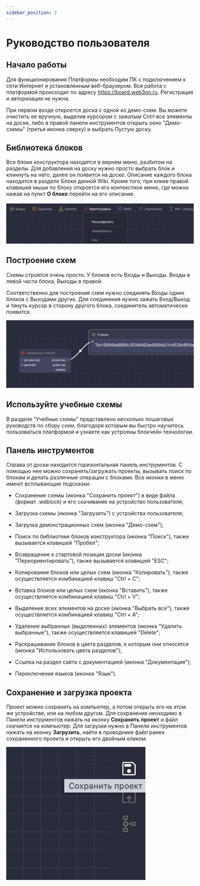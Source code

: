 ```yaml
---
sidebar_position: 2
---
```


# Руководство пользователя

## Начало работы

Для функционирования Платформы необходим ПК с подключением к сети Интернет и установленным веб-браузером. Вся работа с платформой происходит по адресу https://board.web3on.ru. Регистрация и авторизация не нужна.

При первом входе откроется доска с одной из демо-схем. Вы можете очистить ее вручную, выделив курсором с зажатым Cntrl все элементы на доске, либо в правой панели инструментов открыть окно "Демо-схемы" (третья иконка сверху) и выбрать Пустую доску.


## Библиотека блоков

Все блоки конструктора находятся в вернем меню, разбитом на разделы. Для добавления на доску нужно просто выбрать блок и кликнуть на него, далее он появится на доске. Описание каждого блока находится в разделе Блоки данной Wiki. Кроме того, при клике правой клавишей мыши по блоку откроется его контекстное меню, где можно нажав на пункт **О блоке** перейти на его описание. 

![Текст с описанием картинки](https://github.com/web3man/web3on/raw/docusaurus/static/img/docs-img/manual.png)

## Построение схем

Схемы строятся очень просто. У блоков есть Входы и Выходы. Входы в левой части блока, Выходы в правой.

Соответственно для построения схем нужно соединять Входы одних блоков с Выходами других. Для соединения нужно зажать Вход/Выход и тянуть курсор в сторону другого блока, соединитель автоматически появится.

![Текст с описанием картинки](https://github.com/web3man/web3on/raw/docusaurus/static/img/docs-img/manual1.png)

## Используйте учебные схемы

В разделе "Учебные схемы" представлено несколько пошаговых руководств по сбору схем, благодоря которым вы быстро научитесь пользоваться платформой и узнаете как устроены блокчейн технологии.

## Панель инструментов

Справа от доски находится горизонтальная панель инструментов. С помощью нее можно сохранять/загружать проекты, вызывать поиск по блокам и делать различные операции с блоками. Все иконки в меню имеют всплывающие подсказки:

 - Сохранение схемы (иконка "Сохранить проект") в виде файла (формат .weblock) и его скачивание на устройство пользователя;

 - Загрузка схемы (иконка "Загрузить") с устройства пользователя;

 - Загрузка демонстрационных схем (иконка "Демо-схем");

 - Поиск по библиотеке блоков конструктора (иконка "Поиск"), также вызывается клавишей "Пробел";

 - Возвращение к стартовой позиции доски (иконка "Переориентировать"), также вызывается клавишей "ESC";

 - Копирование блоков или целых схем (иконка "Копировать"), также осуществляется комбинацией клавиш "Сtrl + C";

 - Вставка блоков или целых схем (иконка "Вставить"), также осуществляется комбинацией клавиш "Сtrl + V";

 - Выделение всех элементов на доске (иконка "Выбрать все"), также осуществляется комбинацией клавиш "Сtrl + A";

 - Удаление выбранных (выделенных) элементов (иконка "Удалить выбранные"), также осуществляется клавишей "Delete";

 - Раскрашивание блоков в цвета разделов, к которым они относятся (иконка "Использовать цвета разделов");

 - Ссылка на раздел сайта с документацией (иконка "Документация");

 - Переключение языков (иконка "Язык").

## Сохранение и загрузка проекта

Проект можно сохранить на компьютер, а потом открыть его на этом же устройстве, или на любом другом. Для сохранения неоходимо в Панели инструментов нажать на иконку **Сохранить проект** и файл скачается на компьютер. Для загрузки нужно в Панели инструментов нажать на иконку **Загрузить**, найти в проводнике файл ранее сохраненного проекта и открыть его двойным кликом.

![Текст с описанием картинки](https://github.com/web3man/web3on/raw/docusaurus/static/img/docs-img/manual2.png)

